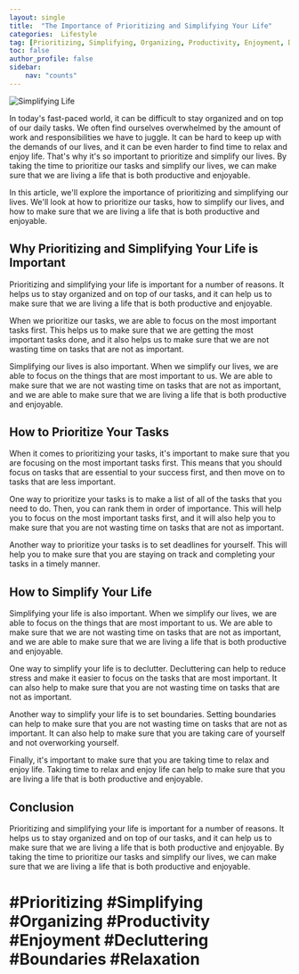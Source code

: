 ```yaml
---
layout: single
title:  "The Importance of Prioritizing and Simplifying Your Life"
categories:  Lifestyle
tag: [Prioritizing, Simplifying, Organizing, Productivity, Enjoyment, Decluttering, Boundaries, Relaxation, ]
toc: false
author_profile: false
sidebar:
    nav: "counts"
---
```

    
![Simplifying Life](https://images.pexels.com/photos/3179053/pexels-photo-3179053.jpeg?auto=compress&cs=tinysrgb&dpr=2&h=650&w=940)

In today's fast-paced world, it can be difficult to stay organized and on top of our daily tasks. We often find ourselves overwhelmed by the amount of work and responsibilities we have to juggle. It can be hard to keep up with the demands of our lives, and it can be even harder to find time to relax and enjoy life. That's why it's so important to prioritize and simplify our lives. By taking the time to prioritize our tasks and simplify our lives, we can make sure that we are living a life that is both productive and enjoyable.

In this article, we'll explore the importance of prioritizing and simplifying our lives. We'll look at how to prioritize our tasks, how to simplify our lives, and how to make sure that we are living a life that is both productive and enjoyable.

## Why Prioritizing and Simplifying Your Life is Important

Prioritizing and simplifying your life is important for a number of reasons. It helps us to stay organized and on top of our tasks, and it can help us to make sure that we are living a life that is both productive and enjoyable.

When we prioritize our tasks, we are able to focus on the most important tasks first. This helps us to make sure that we are getting the most important tasks done, and it also helps us to make sure that we are not wasting time on tasks that are not as important.

Simplifying our lives is also important. When we simplify our lives, we are able to focus on the things that are most important to us. We are able to make sure that we are not wasting time on tasks that are not as important, and we are able to make sure that we are living a life that is both productive and enjoyable.

## How to Prioritize Your Tasks

When it comes to prioritizing your tasks, it's important to make sure that you are focusing on the most important tasks first. This means that you should focus on tasks that are essential to your success first, and then move on to tasks that are less important.

One way to prioritize your tasks is to make a list of all of the tasks that you need to do. Then, you can rank them in order of importance. This will help you to focus on the most important tasks first, and it will also help you to make sure that you are not wasting time on tasks that are not as important.

Another way to prioritize your tasks is to set deadlines for yourself. This will help you to make sure that you are staying on track and completing your tasks in a timely manner.

## How to Simplify Your Life

Simplifying your life is also important. When we simplify our lives, we are able to focus on the things that are most important to us. We are able to make sure that we are not wasting time on tasks that are not as important, and we are able to make sure that we are living a life that is both productive and enjoyable.

One way to simplify your life is to declutter. Decluttering can help to reduce stress and make it easier to focus on the tasks that are most important. It can also help to make sure that you are not wasting time on tasks that are not as important.

Another way to simplify your life is to set boundaries. Setting boundaries can help to make sure that you are not wasting time on tasks that are not as important. It can also help to make sure that you are taking care of yourself and not overworking yourself.

Finally, it's important to make sure that you are taking time to relax and enjoy life. Taking time to relax and enjoy life can help to make sure that you are living a life that is both productive and enjoyable.

## Conclusion

Prioritizing and simplifying your life is important for a number of reasons. It helps us to stay organized and on top of our tasks, and it can help us to make sure that we are living a life that is both productive and enjoyable. By taking the time to prioritize our tasks and simplify our lives, we can make sure that we are living a life that is both productive and enjoyable.

# #Prioritizing #Simplifying #Organizing #Productivity #Enjoyment #Decluttering #Boundaries #Relaxation